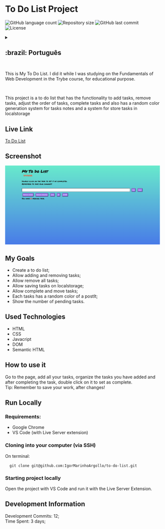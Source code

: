 # To Do List Project

<p>
  <img alt="GitHub language count" src="https://img.shields.io/github/languages/count/igormarinhoargollo/to-do-list?color=%2304D361">

  <img alt="Repository size" src="https://img.shields.io/github/repo-size/igormarinhoargollo/to-do-list">
  
  <img alt="GitHub last commit" src="https://img.shields.io/github/last-commit/igormarinhoargollo/to-do-list">
    
  <img alt="License" src="https://img.shields.io/badge/license-MIT-brightgreen">
   
  <details>
  <summary><h2>:brazil: Português</h2></summary>
  <p>Esse é a minha lista de tarefas. Eu o desenvolvi enquanto estava estudando Fundamentos de Desenvolvimento Web no curso da Trybe, para fins educacionais.</p><br>
  <p> Esse projeto é um organizador de tarefas que conta com a funcionalidade de adicionar tarefas, remover tarefas, ajustar ordem das tarefas, concluir tarefas e além disso conta com um sistema aleatório de geração de cores para as notas das tarefas e um sistema para armazenas as tarefas no localstorage</p>

  ## Live Link
  <a href="https://to-do-postit.netlify.app/">To Do List</a>
  
  ## Screenshot
  ![ScreenShot](./images/screenshot.png)
  
  ## Objetivos
  * Criar uma lista de tarefas;
  * Possibilitar a adição e remoção de tarefas;
  * Possibilitar remover todas as tarefas;
  * Possibilitar salvar tarefas no localstorage;
  * Possibilitar completar e mover tarefas;
  * Cada tarefa possuir uma cor de background randômica com cores de postIt;
  * Mostrar o número de tarefas pendentes.

  ## Tecnologias Utilizadas
  * HTML
  * CSS
  * Javacript
  * DOM
  * Semantic HTML
  
  
  ## Como usar
  Acesse a página, adicione as suas tarefas, organize as suas tarefas e após completa-las clique duas vezes sobre a tarefa para marca-la como completa. 
  <br>
  Dica: Lembre de salvar o seu trabalho após realizar alterações!	
  
  ## Rodar Localmente
  ### Requisitos:
   * Google Chrome
   * VS Code (com a extensão Live Server)
    
  ### Clonar no seu computador (via SSH)
  No terminal:
  
    git clone git@github.com:IgorMarinhoArgollo/to-do-list.git
  

  ### Iniciando o projeto localmente
  Abra o projeto com o VS Code e rode-o com a extensão Live Server
   

  ## Informações de Desenvolvimento
  Commits de Desenvolvimento: 12; <br>
  Tempo Gasto: 3 days;
</details>
  
##   
<p>This is My To Do List. I did it while I was studying on the Fundamentals of Web Development in the Trybe course, for educational purpose.</p><br>
<p> This project is a to do list that has the functionality to add tasks, remove tasks, adjust the order of tasks, complete tasks and also has a random color generation system for tasks notes and a system for store tasks in localstorage</p>

## Live Link
<a href="https://to-do-postit.netlify.app/">To Do List</a>
  
## Screenshot
![ScreenShot](./images/screenshot.png)

## My Goals
* Create a to do list;
* Allow adding and removing tasks;
* Allow remove all tasks;
* Allow saving tasks on localstorage;
* Allow complete and move tasks;
* Each tasks has a random color of a postIt;
* Show the number of pending tasks.

## Used Technologies
  * HTML
  * CSS
  * Javacript
  * DOM
  * Semantic HTML

## How to use it
  Go to the page, add all your tasks, organize the tasks you have added and after completing the task, double click on it to set as complete. 
  <br>
  Tip: Remember to save your work, after changes!
  
## Run Locally
  ### Requirements:
   * Google Chrome
   * VS Code (with Live Server extension)
    
  ### Cloning into your computer (via SSH)
  On terminal:

      git clone git@github.com:IgorMarinhoArgollo/to-do-list.git

  ### Starting project locally
  Open the project with VS Code and run it with the Live Server Extension.

## Development Information
  Development Commits: 12; <br>
  Time Spent: 3 days; <br> 
